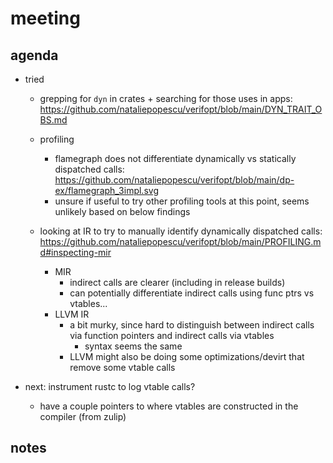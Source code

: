 # meeting

## agenda

- tried
    - grepping for `dyn` in crates + searching for those uses in apps: https://github.com/nataliepopescu/verifopt/blob/main/DYN_TRAIT_OBS.md

    - profiling
        - flamegraph does not differentiate dynamically vs statically dispatched 
          calls: https://github.com/nataliepopescu/verifopt/blob/main/dp-ex/flamegraph_3impl.svg
        - unsure if useful to try other profiling tools at this point, seems
          unlikely based on below findings
    
    - looking at IR to try to manually identify dynamically dispatched
      calls: https://github.com/nataliepopescu/verifopt/blob/main/PROFILING.md#inspecting-mir
        - MIR
            - indirect calls are clearer (including in release builds)
            - can potentially differentiate indirect calls using func ptrs vs 
              vtables...
        - LLVM IR
            - a bit murky, since hard to distinguish between indirect calls via
              function pointers and indirect calls via vtables
                - syntax seems the same
            - LLVM might also be doing some optimizations/devirt that remove 
              some vtable calls

- next: instrument rustc to log vtable calls?
    - have a couple pointers to where vtables are constructed in the compiler
      (from zulip)

## notes


